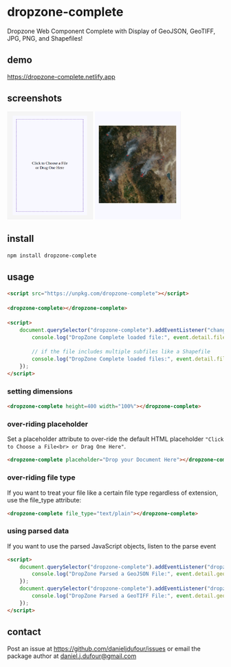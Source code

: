 # dropzone-complete
Dropzone Web Component Complete with Display of GeoJSON, GeoTIFF, JPG, PNG, and Shapefiles!

## demo
https://dropzone-complete.netlify.app

## screenshots
<img src="https://github.com/DanielJDufour/dropzone-complete/blob/master/dropzone-complete.png?raw=true" width="200" style="display: inline-block">
<img src="https://github.com/DanielJDufour/dropzone-complete/blob/master/dropzone-complete-loaded.png?raw=true" width="200" style="display: inline-block">

## install
```bash
npm install dropzone-complete
```

## usage
```html
<script src="https://unpkg.com/dropzone-complete"></script>

<dropzone-complete></dropzone-complete>

<script>
    document.querySelector("dropzone-complete").addEventListener("change", function(event) {
        console.log("DropZone Complete loaded file:", event.detail.file);

        // if the file includes multiple subfiles like a Shapefile
        console.log("DropZone Complete loaded files:", event.detail.files);
    });
</script>
```

### setting dimensions
```html
<dropzone-complete height=400 width="100%"></dropzone-complete>
```

### over-riding placeholder
Set a placeholder attribute to over-ride the default HTML placeholder `"Click to Choose a File<br> or Drag One Here"`.
```html
<dropzone-complete placeholder="Drop your Document Here"></dropzone-complete>
```

### over-riding file type
If you want to treat your file like a certain file type regardless of extension,
use the file_type attribute:
```html
<dropzone-complete file_type="text/plain"></dropzone-complete>
```

### using parsed data
If you want to use the parsed JavaScript objects, listen to the parse event
```html
<script>
    document.querySelector("dropzone-complete").addEventListener("dropzone:parse", function(event) {
        console.log("DropZone Parsed a GeoJSON File:", event.detail.geojson);
    });
    document.querySelector("dropzone-complete").addEventListener("dropzone:parse", function(event) {
        console.log("DropZone Parsed a GeoTIFF File:", event.detail.georaster);
    });
</script>
```

## contact
Post an issue at https://github.com/danieljdufour/issues or email the package author at daniel.j.dufour@gmail.com
